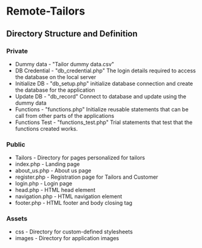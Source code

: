 # Remote-Tailors

## Directory Structure and Definition

### Private
   * Dummy data - "Tailor dummy data.csv" 
   * DB Credential - "db_credential.php" The login details required to access the database on the local server
   * Initialize DB - "db_setup.php" initialize database connection and create the database for the application
   * Update DB - "db_record" Connect to database and update using the dummy data 
   * Functions - "functions.php" Initialize reusable statements that can be call from other parts of the applications
   * Functions Test - "functions_test.php" Trial statements that test that the functions created works.

### Public
   * Tailors - Directory for pages personalized for tailors
   * index.php - Landing page
   * about_us.php - About us page
   * register.php - Registration page for Tailors and Customer
   * login.php - Login page
   * head.php - HTML head element
   * navigation.php - HTML navigation element
   * footer.php - HTML footer and body closing tag

### Assets
   * css - Directory for custom-defined stylesheets
   * images - Directory for application images
